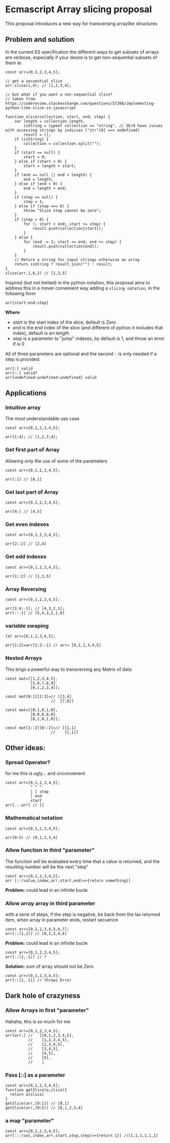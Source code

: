# Ecmascript Array slicing proposal
This proposal introduces a new way for transversing arraylike structures
## Problem and solution
In the current ES specification the different ways to get subsets of arrays are verbose, especially if your desire is to get non-sequential subsets of them ie:
```
const arr=[0,1,2,3,4,5];

// get a secuential slice
arr.slice(1,4); // [1,2,3,4];

// but what if you want a non-sequential slice?
// taken from https://codereview.stackexchange.com/questions/57268/implementing-python-like-slice-in-javascript

function slice(collection, start, end, step) {
    var length = collection.length,
        isString = typeof collection == "string", // IE<9 have issues with accessing strings by indicies ("str"[0] === undefined)
        result = [];
    if (isString) {
        collection = collection.split("");
    }
    if (start == null) {
        start = 0;
    } else if (start < 0) {
        start = length + start;
    }
    if (end == null || end > length) {
        end = length;
    } else if (end < 0) {
        end = length + end;
    }
    if (step == null) {
        step = 1;
    } else if (step === 0) {
        throw "Slice step cannot be zero";
    }
    if (step > 0) {
        for (; start < end; start += step) {
            result.push(collection[start]);
        }
    } else {
        for (end -= 1; start <= end; end += step) {
            result.push(collection[end]);
        }
    }
    // Return a string for input strings otherwise an array
    return isString ? result.join("") : result;
}
slice(arr,1,6,2) // [1,3,5]
```
Inspired (but not limited) in the python notation, this proposal aims to address this in a mover convenient way adding a `slicing notation`, in the following form
```
arr[start:end:step]
```
**Where**
 - *start* is the start index of the slice, default is Zero
 - *end* is the end index of the slice (and different of python it includes that index), default is arr.length
 - *step* is a parameter to "jump" indexes, by default is 1, and throw an error if is 0

All of three parameters are optional and the second `:` is only needed if a step is provided:

```
arr[:] valid
arr[::] valid?
arr[undefined:undefined:undefined] valid
```

## Applications

### Intuitive array 
The most understandable use case
```
const arr=[0,1,2,3,4,5];

arr[1:4]; // [1,2,3,4];
```

### Get first part of Array
Allowing only the use of some of the parameters
```
const arr=[0,1,2,3,4,5];

arr[:1] // [0,1]
```
### Get last part of Array
```
const arr=[0,1,2,3,4,5];

arr[4:] // [4,5]
```

### Get even indexes
```
const arr=[0,1,2,3,4,5];

arr[2::2] // [2,4]
```

### Get odd indexes
```
const arr=[0,1,2,3,4,5];

arr[1::2] // [1,3,5]
```

### Array Reversing
```
const arr=[0,1,2,3,4,5];

arr[1:4:-1]; // [4,3,2,1];
arr[::-1] // [5,4,3,2,1,0]
```

### variable swaping

```
let arr=[0,1,2,3,4,5];

arr[1:2]=arr[1:2:-1] // arr= [0,2,1,3,4,5]
```

### Nested Arrays
This brigs a powerful way to transversing any Matrix of data

```
const mat=[[1,2,3,4,5],
           [5,6,7,8,9]
           [0,1,2,3,4]];

const mat[0:1][2:3]=// [[3,4]
                    //  [7,8]]
```

```
const mat=[[0,1,0,1,0],
           [0,0,0,0,0]
           [0,1,0,1,0]];

const mat[1::2][0::2]=// [[1,1]
                    //    [1,1]]
```
## Other ideas:

### Spread Operator?
for me this is ugly... and unconvenient
```
const arr=[0,1,2,3,4,5];
           ^ ^ ^
           | | step
           | end
           start
arr[...arr] // []
```
### Mathematical notation
```
const arr=[0,1,2,3,4,5];

arr[0:5) // [0,1,2,3,4]
```
### Allow function in third "parameter"
The function will be evaluated every time that a value is returned, and the resulting number will be the next "step"
```
const arr=[0,1,2,3,4,5];
arr [::(value,index,arr,start,end)=>{return something}]
```
**Problem:** could lead in an infinite bucle

### Allow array array in third parameter
with a serie of steps, if the step is negative, be back from the las returned item, when array in parameter ends, restart secuence

```
const arr=[0,1,2,3,4,5,6,7];
arr[::[1,2]] // [0,1,3,4,6]
```
**Problem:** could lead in an infinite bucle

```
const arr=[0,1,2,3,4,5];
arr[::[1,-1]] // ?
```
**Solution:** sum of array should not be Zero

```
const arr=[0,1,2,3,4,5];
arr[::[1,-1]] // throws Error
```
## Dark hole of crazyness
### Allow Arrays in first "parameter"
Hahaha, this is so much for me

```
const arr=[0,1,2,3,4,5];
arr[arr:] //   [[0,1,2,3,4,5],
          //    [1,2,3,4,5],
          //    [2,3,4,5],
          //    [3,4,5],
          //    [4,5],
          //    [5],
          //    ]
```
### Pass [::] as a parameter


```
const arr=[0,1,2,3,4,5];
function getSlice(a,slice){
  return a[slice]
}
getSlice(arr,[0:1]) // [0,1]
getSlice(arr,[0:5)) // [0,1,2,3,4]
```
### a map "parameter"
```
const arr=[0,1,2,3,4,5];
arr[:::(val,index,arr,start,stop,step)=>{return 1}] //[1,1,1,1,1,1]
```
